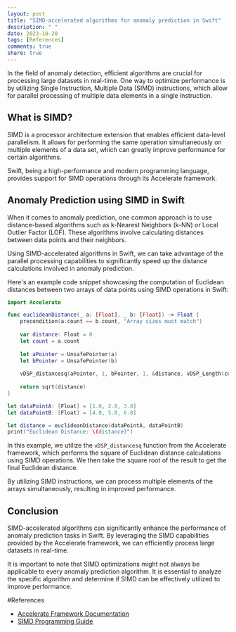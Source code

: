 ```yaml
---
layout: post
title: "SIMD-accelerated algorithms for anomaly prediction in Swift"
description: " "
date: 2023-10-20
tags: [References]
comments: true
share: true
---
```


In the field of anomaly detection, efficient algorithms are crucial for processing large datasets in real-time. One way to optimize performance is by utilizing Single Instruction, Multiple Data (SIMD) instructions, which allow for parallel processing of multiple data elements in a single instruction.

## What is SIMD?

SIMD is a processor architecture extension that enables efficient data-level parallelism. It allows for performing the same operation simultaneously on multiple elements of a data set, which can greatly improve performance for certain algorithms.

Swift, being a high-performance and modern programming language, provides support for SIMD operations through its Accelerate framework.

## Anomaly Prediction using SIMD in Swift

When it comes to anomaly prediction, one common approach is to use distance-based algorithms such as k-Nearest Neighbors (k-NN) or Local Outlier Factor (LOF). These algorithms involve calculating distances between data points and their neighbors.

Using SIMD-accelerated algorithms in Swift, we can take advantage of the parallel processing capabilities to significantly speed up the distance calculations involved in anomaly prediction.

Here's an example code snippet showcasing the computation of Euclidean distances between two arrays of data points using SIMD operations in Swift:

```swift
import Accelerate

func euclideanDistance(_ a: [Float], _ b: [Float]) -> Float {
    precondition(a.count == b.count, "Array sizes must match")
    
    var distance: Float = 0
    let count = a.count
    
    let aPointer = UnsafePointer(a)
    let bPointer = UnsafePointer(b)
    
    vDSP_distancesq(aPointer, 1, bPointer, 1, &distance, vDSP_Length(count))
    
    return sqrt(distance)
}

let dataPointA: [Float] = [1.0, 2.0, 3.0]
let dataPointB: [Float] = [4.0, 5.0, 6.0]

let distance = euclideanDistance(dataPointA, dataPointB)
print("Euclidean Distance: \(distance)")
```

In this example, we utilize the `vDSP_distancesq` function from the Accelerate framework, which performs the square of Euclidean distance calculations using SIMD operations. We then take the square root of the result to get the final Euclidean distance.

By utilizing SIMD instructions, we can process multiple elements of the arrays simultaneously, resulting in improved performance.

## Conclusion

SIMD-accelerated algorithms can significantly enhance the performance of anomaly prediction tasks in Swift. By leveraging the SIMD capabilities provided by the Accelerate framework, we can efficiently process large datasets in real-time.

It is important to note that SIMD optimizations might not always be applicable to every anomaly prediction algorithm. It is essential to analyze the specific algorithm and determine if SIMD can be effectively utilized to improve performance.

#References
- [Accelerate Framework Documentation](https://developer.apple.com/documentation/accelerate)
- [SIMD Programming Guide](https://developer.apple.com/documentation/accelerate/simd_programming_guide)